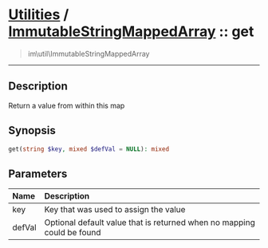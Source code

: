 # [Utilities](util.md) / [ImmutableStringMappedArray](util-ImmutableStringMappedArray.md) :: get
 > im\util\ImmutableStringMappedArray
____

## Description
Return a value from within this map

## Synopsis
```php
get(string $key, mixed $defVal = NULL): mixed
```

## Parameters
| Name | Description |
| :--- | :---------- |
| key | Key that was used to assign the value |
| defVal | Optional default value that is returned when no mapping could be found |
